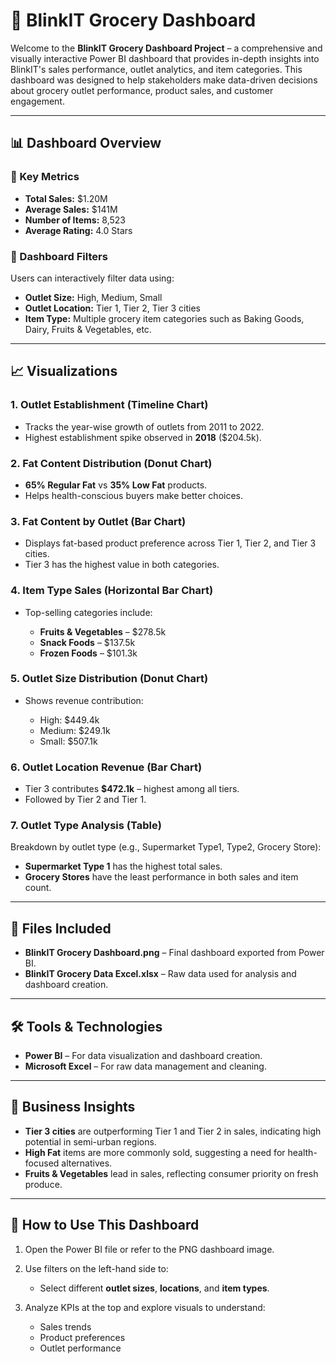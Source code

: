 # 🛒 BlinkIT Grocery Dashboard

Welcome to the **BlinkIT Grocery Dashboard Project** – a comprehensive and visually interactive Power BI dashboard that provides in-depth insights into BlinkIT's sales performance, outlet analytics, and item categories. This dashboard was designed to help stakeholders make data-driven decisions about grocery outlet performance, product sales, and customer engagement.

---

## 📊 Dashboard Overview

### 🔹 Key Metrics

* **Total Sales:** \$1.20M
* **Average Sales:** \$141M
* **Number of Items:** 8,523
* **Average Rating:** 4.0 Stars

### 🔹 Dashboard Filters

Users can interactively filter data using:

* **Outlet Size:** High, Medium, Small
* **Outlet Location:** Tier 1, Tier 2, Tier 3 cities
* **Item Type:** Multiple grocery item categories such as Baking Goods, Dairy, Fruits & Vegetables, etc.

---

## 📈 Visualizations

### 1. **Outlet Establishment (Timeline Chart)**

* Tracks the year-wise growth of outlets from 2011 to 2022.
* Highest establishment spike observed in **2018** (\$204.5k).

### 2. **Fat Content Distribution (Donut Chart)**

* **65% Regular Fat** vs **35% Low Fat** products.
* Helps health-conscious buyers make better choices.

### 3. **Fat Content by Outlet (Bar Chart)**

* Displays fat-based product preference across Tier 1, Tier 2, and Tier 3 cities.
* Tier 3 has the highest value in both categories.

### 4. **Item Type Sales (Horizontal Bar Chart)**

* Top-selling categories include:

  * **Fruits & Vegetables** – \$278.5k
  * **Snack Foods** – \$137.5k
  * **Frozen Foods** – \$101.3k

### 5. **Outlet Size Distribution (Donut Chart)**

* Shows revenue contribution:

  * High: \$449.4k
  * Medium: \$249.1k
  * Small: \$507.1k

### 6. **Outlet Location Revenue (Bar Chart)**

* Tier 3 contributes **\$472.1k** – highest among all tiers.
* Followed by Tier 2 and Tier 1.

### 7. **Outlet Type Analysis (Table)**

Breakdown by outlet type (e.g., Supermarket Type1, Type2, Grocery Store):

* **Supermarket Type 1** has the highest total sales.
* **Grocery Stores** have the least performance in both sales and item count.

---

## 📂 Files Included

* **BlinkIT Grocery Dashboard.png** – Final dashboard exported from Power BI.
* **BlinkIT Grocery Data Excel.xlsx** – Raw data used for analysis and dashboard creation.

---

## 🛠️ Tools & Technologies

* **Power BI** – For data visualization and dashboard creation.
* **Microsoft Excel** – For raw data management and cleaning.

---

## 🎯 Business Insights

* **Tier 3 cities** are outperforming Tier 1 and Tier 2 in sales, indicating high potential in semi-urban regions.
* **High Fat** items are more commonly sold, suggesting a need for health-focused alternatives.
* **Fruits & Vegetables** lead in sales, reflecting consumer priority on fresh produce.

---

## 📌 How to Use This Dashboard

1. Open the Power BI file or refer to the PNG dashboard image.
2. Use filters on the left-hand side to:

   * Select different **outlet sizes**, **locations**, and **item types**.
3. Analyze KPIs at the top and explore visuals to understand:

   * Sales trends
   * Product preferences
   * Outlet performance

